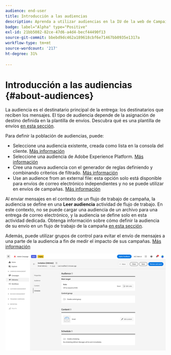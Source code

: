 ```yaml
---
audience: end-user
title: Introducción a las audiencias
description: Aprenda a utilizar audiencias en la IU de la web de Campaign
badge: label="Alpha" type="Positive"
exl-id: 21bb5082-82ce-47d6-a4d4-becf44490f13
source-git-commit: bbebd9dc462a189618cbf6e71467bb0935e1317a
workflow-type: tm+mt
source-wordcount: '217'
ht-degree: 31%

---
```



# Introducción a las audiencias {#about-audiences}

<!--
Audience only created for the delivery, not available later-->


<!--
Three ways:
* existing audience

Campaign or AEP Audiences

* create new on the fly

query like AEP segment builder (same component with campaign data)

* import from file

show use case with a new audience creation (or import from file?)

control groups like acc: exract, random, based on attribute
-->


La audiencia es el destinatario principal de la entrega: los destinatarios que reciben los mensajes. El tipo de audiencia depende de la asignación de destino definida en la plantilla de envíos. Descubra qué es una plantilla de envíos [en esta sección](../msg/delivery-template.md).

Para definir la población de audiencias, puede:

* Seleccione una audiencia existente, creada como lista en la consola del cliente. [Más información](add-audience.md)
* Seleccione una audiencia de Adobe Experience Platform. [Más información](aep-audience.md)
* Cree una nueva audiencia con el generador de reglas definiendo y combinando criterios de filtrado. [Más información](segment-builder.md)
* Use an audience from an external file: esta opción solo está disponible para envíos de correo electrónico independientes y no se puede utilizar en envíos de campañas. [Más información](file-audience.md)

Al enviar mensajes en el contexto de un flujo de trabajo de campaña, la audiencia se define en una **Leer audiencia** actividad de flujo de trabajo. En este contexto, no se puede cargar una audiencia de un archivo para una entrega de correo electrónico, y la audiencia se define solo en esta actividad dedicada. Obtenga información sobre cómo definir la audiencia de su envío en un flujo de trabajo de la campaña [en esta sección](../workflows/orchestrate-activities.md).

Además, puede utilizar grupos de control para evitar el envío de mensajes a una parte de la audiencia a fin de medir el impacto de sus campañas. [Más información](control-group.md)

![](assets/about-audience.png)

